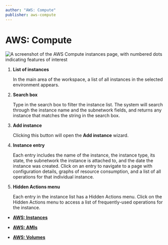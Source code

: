 ```yaml
---
author: "AWS: Compute"
publisher: aws-compute
---
```


# AWS: Compute

![A screenshot of the AWS Compute instances page, with numbered dots indicating features of interest](aws-compute-instancelist-numdots-en.png "List of AWS compute instances")

1.  **List of instances**

    In the main area of the workspace, a list of all instances in the selected environment appears.

2.  **Search box**

    Type in the search box to filter the instance list. The system will search through the instance name and the subnetwork fields, and returns any instance that matches the string in the search box.

3.  **Add instance**

    Clicking this button will open the **Add instance** wizard.

4.  **Instance entry**

    Each entry includes the name of the instance, the instance type, its state, the subnetwork the instance is attached to, and the date the instance was created. Click on an entry to navigate to a page with configuration details, graphs of resource consumption, and a list of all operations for that individual instance.

5.  **Hidden Actions menu**

    Each entry in the instance list has a Hidden Actions menu. Click on the Hidden Actions menu to access a list of frequently-used operations for the instance.


-   **[AWS: Instances](aws-instances.md)**  

-   **[AWS: AMIs](aws-amis.md)**  

-   **[AWS: Volumes](aws-volumes.md)**  


